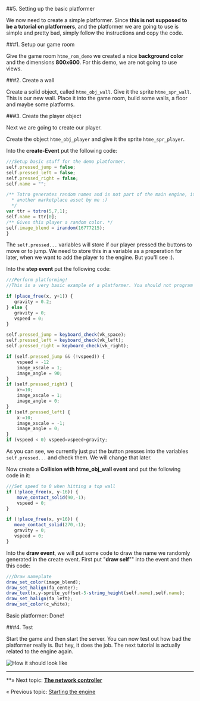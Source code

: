 ##5. Setting up the basic platformer

We now need to create a simple platformer. Since **this is not supposed to be a tutorial on platformers**, and the platformer we are going to use is simple and pretty bad, simply follow the instructions and copy the code.

###1. Setup our game room

Give the game room ``htme_rom_demo`` we created a nice **background color** and the dimensions **800x600**. For this demo, we are not going to use views.

###2. Create a wall

Create a solid object, called ``htme_obj_wall``. Give it the sprite ``htme_spr_wall``. This is our new wall. Place it into the game room, build some walls, a floor and maybe some platforms.

###3. Create the player object

Next we are going to create our player.

Create the object ``htme_obj_player`` and give it the sprite ``htme_spr_player``.

Into the **create-Event** put the following code:

```javascript
///Setup basic stuff for the demo platformer.
self.pressed_jump = false;
self.pressed_left = false;
self.pressed_right = false;
self.name = "";

/** Totro generates random names and is not part of the main engine, it's
  * another marketplace asset by me :)
  */
var ttr = totro(5,7,1);
self.name = ttr[0];
/** Gives this player a random color. */
self.image_blend = irandom(16777215);
}
```

The ``self.pressed...`` variables will store if our player pressed the buttons to move or to jump. We need to store this in a variable as a preperation for later, when we want to add the player to the engine. But you'll see :).

Into the **step event** put the following code:

```javascript
///Perform platforming!
//This is a very basic example of a platformer. You should not program your physics like this!

if (place_free(x, y+1)) {
   gravity = 0.2;
} else {
   gravity = 0;
   vspeed = 0;
}

self.pressed_jump = keyboard_check(vk_space);
self.pressed_left = keyboard_check(vk_left);
self.pressed_right = keyboard_check(vk_right);

if (self.pressed_jump && (!vspeed)) {
    vspeed = -12
    image_xscale = 1;
    image_angle = 90;
}
if (self.pressed_right) {
    x+=10;
    image_xscale = 1;
    image_angle = 0;
}
if (self.pressed_left) {
    x-=10;
    image_xscale = -1;
    image_angle = 0;
}
if (vspeed < 0) vspeed=vspeed+gravity;
```

As you can see, we currently just put the button presses into the variables ``self.pressed...`` and check them. We will change that later.

Now create a **Collision with htme_obj_wall event** and put the following code in it:

```javascript
///Set speed to 0 when hitting a top wall
if (!place_free(x, y-16)) {
    move_contact_solid(90,-1);
    vspeed = 0;
}

if (!place_free(x, y+16)) {
   move_contact_solid(270,-1);
   gravity = 0;
   vspeed = 0;
}
```

Into the **draw event**, we will put some code to draw the name we randomly generated in the create event. First put "**draw self**"" into the event and then this code:

```javascript
///Draw nameplate
draw_set_color(image_blend);
draw_set_halign(fa_center);
draw_text(x,y-sprite_yoffset-5-string_height(self.name),self.name);
draw_set_halign(fa_left);
draw_set_color(c_white);
```

Basic platformer: Done!

###4. Test

Start the game and then start the server. You can now test out how bad the platformer really is. But hey, it does the job. The next tutorial is actually related to the engine again.

![How it should look like](images/1.PNG)

---

**» Next topic: **[The network controller](tutorial/6_networkcontroller)**

« Previous topic: [Starting the engine](tutorial/4_starting)